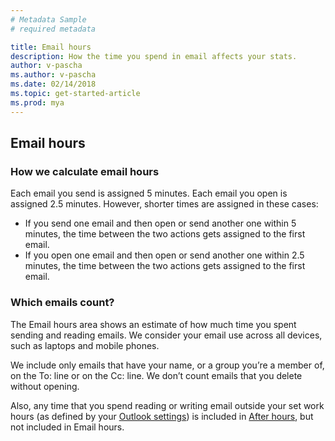 ```yaml
---
# Metadata Sample
# required metadata

title: Email hours
description: How the time you spend in email affects your stats. 
author: v-pascha
ms.author: v-pascha
ms.date: 02/14/2018
ms.topic: get-started-article
ms.prod: mya
---
```


## Email hours

### How we calculate email hours
Each email you send is assigned 5 minutes. Each email you open is assigned 2.5 minutes. However, shorter times are assigned in these cases:

* If you send one email and then open or send another one within 5 minutes, the time between the two actions gets assigned to the first email. 
* If you open one email and then open or send another one within 2.5 minutes, the time between the two actions gets assigned to the first email.

### Which emails count?

The Email hours area shows an estimate of how much time you spent sending and reading emails. We consider your email use across all devices, such as laptops and mobile phones.

We include only emails that have your name, or a group you’re a member of, on the To: line or on the Cc: line. We don’t count emails that you delete without opening. 

Also, any time that you spend reading or writing email outside your set work hours (as defined by your [Outlook settings](https://outlook.office.com/owa/?path=/options/calendarappearance)) is included in
[After hours](MyA-DB-After-hours.md), but not included in Email hours. 
